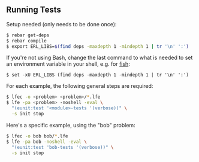 ## Running Tests

Setup needed (only needs to be done once):

```bash
$ rebar get-deps
$ rebar compile
$ export ERL_LIBS=$(find deps -maxdepth 1 -mindepth 1 | tr '\n' ':')
```

If you're not using Bash, change the last command to what is needed to set an
environment variable in your shell, e.g. for [fish][1]:

```fish
$ set -xU ERL_LIBS (find deps -maxdepth 1 -mindepth 1 | tr '\n' ':')
```

[1]: http://fishshell.com

For each example, the following general steps are required:

```bash
$ lfec -o <problem> <problem>/*.lfe
$ lfe -pa <problem> -noshell -eval \
  "(eunit:test '<module>-tests '(verbose))" \
  -s init stop
```

Here's a specific example, using the "bob" problem:

```bash
$ lfec -o bob bob/*.lfe
$ lfe -pa bob -noshell -eval \
  "(eunit:test 'bob-tests '(verbose))" \
  -s init stop
```
